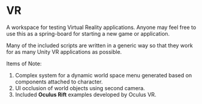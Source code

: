 # VR
A workspace for testing Virtual Reality applications. Anyone may feel free to use this as a spring-board for starting a new game or application. 

Many of the included scripts are written in a generic way so that they work for as many Unity VR applications as possible.

Items of Note: 
1. Complex system for a dynamic world space menu generated based on components attached to character.
2. UI occlusion of world objects using second camera.
3. Included <b>Oculus Rift</b> examples developed by Oculus VR. 
